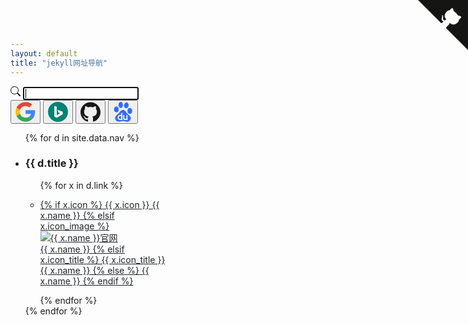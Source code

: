 ```yaml
---
layout: default
title: "jekyll网址导航"
---
```

<a href="https://github.com/y377/Website_Navigation" class="github-corner" aria-label="View source on GitHub"><svg width="80" height="80" viewBox="0 0 250 250" style="fill:#151513; color:#fff; position: absolute; top: 0; border: 0; right: 0;" aria-hidden="true"><path d="M0,0 L115,115 L130,115 L142,142 L250,250 L250,0 Z"></path><path d="M128.3,109.0 C113.8,99.7 119.0,89.6 119.0,89.6 C122.0,82.7 120.5,78.6 120.5,78.6 C119.2,72.0 123.4,76.3 123.4,76.3 C127.3,80.9 125.5,87.3 125.5,87.3 C122.9,97.6 130.6,101.9 134.4,103.2" fill="currentColor" style="transform-origin: 130px 106px;" class="octo-arm"></path><path d="M115.0,115.0 C114.9,115.1 118.7,116.5 119.8,115.4 L133.7,101.6 C136.9,99.2 139.9,98.4 142.2,98.6 C133.8,88.0 127.5,74.4 143.8,58.0 C148.5,53.4 154.0,51.2 159.7,51.0 C160.3,49.4 163.2,43.6 171.4,40.1 C171.4,40.1 176.1,42.5 178.8,56.2 C183.1,58.6 187.2,61.8 190.9,65.4 C194.5,69.0 197.7,73.2 200.1,77.6 C213.8,80.2 216.3,84.9 216.3,84.9 C212.7,93.1 206.9,96.0 205.4,96.6 C205.1,102.4 203.0,107.8 198.3,112.5 C181.9,128.9 168.3,122.5 157.7,114.1 C157.9,116.9 156.7,120.9 152.7,124.9 L141.0,136.5 C139.8,137.7 141.6,141.9 141.8,141.8 Z" fill="currentColor" class="octo-body"></path></svg></a><style>.github-corner:hover .octo-arm{animation:octocat-wave 560ms ease-in-out}@keyframes octocat-wave{0%,100%{transform:rotate(0)}20%,60%{transform:rotate(-25deg)}40%,80%{transform:rotate(10deg)}}@media (max-width:500px){.github-corner:hover .octo-arm{animation:none}.github-corner .octo-arm{animation:octocat-wave 560ms ease-in-out}}</style>
<div class="container py-5 px-0">
    <div class="row">
        <div class="input-group">
            <span class="input-group-text text-success-emphasis"><svg xmlns="http://www.w3.org/2000/svg" width="16" height="16" fill="currentColor" class="bi bi-search" viewBox="0 0 16 16">
                    <path d="M11.742 10.344a6.5 6.5 0 1 0-1.397 1.398h-.001c.03.04.062.078.098.115l3.85 3.85a1 1 0 0 0 1.415-1.414l-3.85-3.85a1.007 1.007 0 0 0-.115-.1zM12 6.5a5.5 5.5 0 1 1-11 0 5.5 5.5 0 0 1 11 0z" />
                </svg></span>
            <input type="search" class="form-control shadow-none" id="search-bar-input" placeholder=" " autofocus="autofocus" onkeydown="on_enter_key()" autocomplete="off">
        </div>
        <div class="col text-center">
            <button type="button" class="btn btn-none rounded-pill" onclick="do_google_search()"><svg t="1620051793831" class="icon" viewBox="0 0 1024 1024" version="1.1" xmlns="http://www.w3.org/2000/svg" p-id="1655" width="32" height="32">
                    <path d="M214.101333 512c0-32.512 5.546667-63.701333 15.36-92.928L57.173333 290.218667A491.861333 491.861333 0 0 0 4.693333 512c0 79.701333 18.858667 154.88 52.394667 221.610667l172.202667-129.066667A290.56 290.56 0 0 1 214.101333 512" fill="#FBBC05" p-id="1656"></path>
                    <path d="M516.693333 216.192c72.106667 0 137.258667 25.002667 188.458667 65.962667L854.101333 136.533333C763.349333 59.178667 646.997333 11.392 516.693333 11.392c-202.325333 0-376.234667 113.28-459.52 278.826667l172.373334 128.853333c39.68-118.016 152.832-202.88 287.146666-202.88" fill="#EA4335" p-id="1657"></path>
                    <path d="M516.693333 807.808c-134.357333 0-247.509333-84.864-287.232-202.88l-172.288 128.853333c83.242667 165.546667 257.152 278.826667 459.52 278.826667 124.842667 0 244.053333-43.392 333.568-124.757333l-163.584-123.818667c-46.122667 28.458667-104.234667 43.776-170.026666 43.776" fill="#34A853" p-id="1658"></path>
                    <path d="M1005.397333 512c0-29.568-4.693333-61.44-11.648-91.008H516.650667V614.4h274.602666c-13.696 65.962667-51.072 116.650667-104.533333 149.632l163.541333 123.818667c93.994667-85.418667 155.136-212.650667 155.136-375.850667" fill="#4285F4" p-id="1659"></path>
                </svg></button>
            <button type="button" class="btn btn-none rounded-pill" onclick="do_bing_search()"><svg t="1620051828606" class="icon" viewBox="0 0 1024 1024" version="1.1" xmlns="http://www.w3.org/2000/svg" p-id="2602" width="32" height="32">
                    <path d="M512 1024c282.773333 0 512-229.226667 512-512S794.773333 0 512 0 0 229.226667 0 512s229.226667 512 512 512z" fill="#008373" p-id="2603"></path>
                    <path d="M324.266667 204.8l122.730666 43.178667v432l172.864-99.776-84.757333-39.786667-53.461333-133.077333 272.384 95.701333v139.114667L447.061333 819.2 324.266667 750.890667z" fill="#FFFFFF" p-id="2604"></path>
                </svg></button>
            <button type="button" class="btn btn-none rounded-pill" onclick="do_github_search()"><svg t="1621502855254" class="icon" viewBox="0 0 1049 1024" version="1.1" xmlns="http://www.w3.org/2000/svg" p-id="3041" width="32" height="32">
                    <path d="M524.979332 0C234.676191 0 0 234.676191 0 524.979332c0 232.068678 150.366597 428.501342 358.967656 498.035028 26.075132 5.215026 35.636014-11.299224 35.636014-25.205961 0-12.168395-0.869171-53.888607-0.869171-97.347161-146.020741 31.290159-176.441729-62.580318-176.441729-62.580318-23.467619-60.841976-58.234462-76.487055-58.234463-76.487055-47.804409-32.15933 3.476684-32.15933 3.476685-32.15933 53.019436 3.476684 80.83291 53.888607 80.83291 53.888607 46.935238 79.963739 122.553122 57.365291 152.97411 43.458554 4.345855-33.897672 18.252593-57.365291 33.028501-70.402857-116.468925-12.168395-239.022047-57.365291-239.022047-259.012982 0-57.365291 20.860106-104.300529 53.888607-140.805715-5.215026-13.037566-23.467619-66.926173 5.215027-139.067372 0 0 44.327725-13.906737 144.282399 53.888607 41.720212-11.299224 86.917108-17.383422 131.244833-17.383422s89.524621 6.084198 131.244833 17.383422C756.178839 203.386032 800.506564 217.29277 800.506564 217.29277c28.682646 72.1412 10.430053 126.029806 5.215026 139.067372 33.897672 36.505185 53.888607 83.440424 53.888607 140.805715 0 201.64769-122.553122 245.975415-239.891218 259.012982 19.121764 16.514251 35.636014 47.804409 35.636015 97.347161 0 70.402857-0.869171 126.898978-0.869172 144.282399 0 13.906737 9.560882 30.420988 35.636015 25.205961 208.601059-69.533686 358.967656-265.96635 358.967655-498.035028C1049.958663 234.676191 814.413301 0 524.979332 0z" fill="#191717" p-id="3042"></path>
                    <path d="M199.040177 753.571326c-0.869171 2.607513-5.215026 3.476684-8.691711 1.738342s-6.084198-5.215026-4.345855-7.82254c0.869171-2.607513 5.215026-3.476684 8.691711-1.738342s5.215026 5.215026 4.345855 7.82254z m-6.953369-4.345856M219.900283 777.038945c-2.607513 2.607513-7.82254 0.869171-10.430053-2.607514-3.476684-3.476684-4.345855-8.691711-1.738342-11.299224 2.607513-2.607513 6.953369-0.869171 10.430053 2.607514 3.476684 4.345855 4.345855 9.560882 1.738342 11.299224z m-5.215026-5.215027M240.760389 807.459932c-3.476684 2.607513-8.691711 0-11.299224-4.345855-3.476684-4.345855-3.476684-10.430053 0-12.168395 3.476684-2.607513 8.691711 0 11.299224 4.345855 3.476684 4.345855 3.476684 9.560882 0 12.168395z m0 0M269.443034 837.011749c-2.607513 3.476684-8.691711 2.607513-13.906737-1.738342-4.345855-4.345855-6.084198-10.430053-2.607513-13.037566 2.607513-3.476684 8.691711-2.607513 13.906737 1.738342 4.345855 3.476684 5.215026 9.560882 2.607513 13.037566z m0 0M308.555733 853.526c-0.869171 4.345855-6.953369 6.084198-13.037566 4.345855-6.084198-1.738342-9.560882-6.953369-8.691711-10.430053 0.869171-4.345855 6.953369-6.084198 13.037566-4.345855 6.084198 1.738342 9.560882 6.084198 8.691711 10.430053z m0 0M351.145116 857.002684c0 4.345855-5.215026 7.82254-11.299224 7.82254-6.084198 0-11.299224-3.476684-11.299224-7.82254s5.215026-7.82254 11.299224-7.82254c6.084198 0 11.299224 3.476684 11.299224 7.82254z m0 0M391.126986 850.049315c0.869171 4.345855-3.476684 8.691711-9.560882 9.560882-6.084198 0.869171-11.299224-1.738342-12.168395-6.084197-0.869171-4.345855 3.476684-8.691711 9.560881-9.560882 6.084198-0.869171 11.299224 1.738342 12.168396 6.084197z m0 0" fill="#191717" p-id="3043"></path>
                </svg></button>
            <button type="button" class="btn btn-none rounded-pill" onclick="do_baidu_search()"><svg t="1620052506649" class="icon" viewBox="0 0 1024 1024" version="1.1" xmlns="http://www.w3.org/2000/svg" p-id="5010" width="32" height="32">
                    <path d="M345.706 297.423c15.35 12.792 35.817 20.467 53.726 17.908 20.467 0 38.375-10.233 53.725-23.025 17.91-15.35 30.7-35.817 40.934-58.842C512 189.97 512 136.245 496.65 90.194c-10.234-30.7-28.142-58.842-53.726-76.75C427.574 3.21 404.548-1.906 384.081 0.652c-12.791 2.558-25.583 7.675-38.375 15.35-23.025 15.35-38.376 40.934-48.61 66.518-12.791 46.05-15.35 92.101-2.557 138.152 10.233 28.142 25.583 56.284 51.167 76.75z m255.837 2.558c17.909 15.35 40.934 25.584 63.96 25.584 20.466 2.558 38.375-2.558 56.283-12.792 17.909-10.233 33.26-25.584 43.493-43.492 12.792-20.467 23.025-40.934 30.7-63.96 5.117-17.908 7.675-38.375 5.117-58.842-2.559-28.142-15.35-53.726-33.259-76.751-12.792-15.35-28.142-30.7-46.05-38.376-12.792-5.116-28.143-10.233-40.935-7.675-17.908 2.559-33.258 12.792-46.05 23.026-17.909 15.35-33.259 33.258-43.493 53.725-10.233 17.909-20.466 38.376-23.025 61.401-2.558 25.584-2.558 51.168 2.559 74.193 5.116 23.025 12.791 46.05 30.7 63.96zM245.929 509.768c17.91-15.35 28.143-35.818 35.818-56.285 10.233-33.258 10.233-66.517 7.675-99.776 0-12.792-5.117-25.584-10.234-38.376-12.792-28.142-35.817-53.725-63.959-69.076-23.025-10.233-46.05-15.35-66.518-10.233-25.583 2.558-46.05 20.467-61.4 40.934-20.467 28.142-30.7 63.96-35.818 97.218-2.558 20.467 0 40.934 5.117 61.4 7.675 30.701 23.025 58.843 46.05 79.31 17.91 15.35 40.935 23.026 63.96 23.026 28.142 0 56.284-7.675 79.31-28.142z m736.811-76.752c-2.558-20.467-7.675-38.375-17.908-56.284-10.234-20.467-28.143-40.934-48.61-51.167-23.025-12.792-51.167-15.35-76.75-12.792-12.792 2.558-28.143 5.117-40.935 12.792-17.908 10.233-30.7 28.142-40.933 48.609-10.234 25.584-15.35 53.726-15.35 81.868 0 25.583 0 53.726 7.674 79.31 5.117 17.908 15.35 38.375 33.26 48.608 17.908 15.35 40.933 20.467 63.959 23.026 17.908 2.558 38.375 2.558 56.284-2.559 17.908-5.116 35.817-15.35 46.05-30.7 12.792-15.35 20.467-35.817 23.026-53.726 12.792-30.7 10.233-58.842 10.233-86.985zM911.106 819.33c-2.559-35.817-20.467-71.634-46.05-99.776-5.118-5.117-10.234-10.234-17.91-15.35-33.258-28.142-66.517-58.843-99.776-89.543-33.259-33.26-63.96-69.076-92.101-107.452-20.467-33.259-48.61-63.96-86.985-81.868-23.025-10.233-51.167-15.35-76.751-12.792-46.05 5.117-86.985 30.7-115.127 66.518-7.675 7.675-12.791 17.909-17.908 28.142-20.467 30.7-46.05 61.401-74.193 86.985-15.35 15.35-30.7 28.142-46.05 40.934-7.676 7.675-17.91 15.35-25.584 23.025-30.7 23.025-61.401 53.726-79.31 86.985-12.792 23.025-20.467 48.609-23.025 76.75 0 23.026 2.558 46.051 10.233 66.518 7.675 23.026 17.909 46.051 33.26 63.96 25.583 30.7 63.958 51.167 102.334 53.725 48.609 2.559 97.218 0 143.269-7.675 20.467-2.558 40.934-10.233 63.959-12.792 46.05-5.116 92.101-2.558 135.594 10.234 35.817 12.792 74.192 17.909 112.568 20.467 38.375 2.558 79.31-2.558 115.127-23.025 25.583-12.792 46.05-35.818 58.842-61.401 20.467-33.26 30.7-71.635 25.584-112.569zM481.3 924.224H363.615c-12.792 0-25.584 0-38.376-2.559-25.584-5.117-48.61-20.467-63.96-43.492-12.791-15.35-20.466-33.259-23.025-53.726a246.563 246.563 0 0 1 0-61.4c5.117-23.026 17.909-43.493 33.26-58.843 12.791-12.792 30.7-23.026 48.608-30.7 7.675-2.56 15.35-5.117 23.026-5.117h69.076v-97.219h66.517c2.559 120.244 2.559 237.929 2.559 353.056z m263.512 0H583.634c-17.908-2.559-33.258-7.676-46.05-17.909-15.35-12.792-23.026-33.259-23.026-51.167v-173.97h66.518v161.178c0 7.675 2.558 12.792 7.675 17.908 5.117 5.117 12.792 7.675 20.467 7.675h69.076V678.62h66.518v245.604z" fill="#306CFF" p-id="5011"></path>
                    <path d="M340.59 734.904c-12.793 5.117-25.585 15.35-33.26 30.7-5.116 12.792-7.675 25.584-7.675 38.376 0 15.35 5.117 30.7 12.792 43.492 10.234 15.35 28.142 25.584 46.05 23.026h53.727V732.346H353.38c-2.558-2.559-7.675 0-12.792 2.558z" fill="#306CFF" p-id="5012"></path>
                </svg></button>
        </div>
    </div>
    <ul class="list-group">
        {% for d in site.data.nav %}
        <li class="list-group-item">
            <h3>{{ d.title }}</h3>
            <ul class="list-inline">
                {% for x in d.link %}
                <li class="list-inline-item">
                    <div class="card border-0" style="width: 200px;">
                        <div class="card-body">
                            <!-- <h4 class="card-title"></h4> -->
                            <p class="card-text"><a href="{{ site.ssl }}{{ x.url }}" target="_blank" class="btn btn-outline-light border-0" style="color: #202329">
                                    {% if x.icon %}
                                    {{ x.icon }}
                                    {{ x.name }}
                                    {% elsif x.icon_image %}
                                    <img src="/assets/icons/{{ x.icon_image }}" class="img-thumbnail border-0" alt="{{ x.name }}官网"><br>
                                    {{ x.name }}
                                    {% elsif x.icon_title %}
                                    {{ x.icon_title }}{{ x.name }}</span>
                                    {% else %}
                                    {{ x.name }}
                                    {% endif %}
                                </a></p>
                        </div>
                    </div>
                </li>
                {% endfor %}
            </ul>
        </li>
        {% endfor %}
    </ul>
</div>
